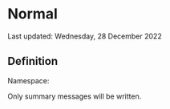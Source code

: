 #  Normal
Last updated: Wednesday, 28 December 2022

## Definition
Namespace: 

Only summary messages will be written.

